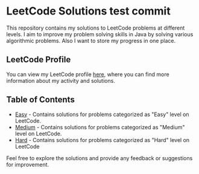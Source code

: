 ﻿# LeetCode Solutions    test commit
This repository contains my solutions to LeetCode problems at different levels. I aim to improve my problem solving skills in Java by solving various algorithmic problems. Also I want to store my progress in one place.  

## LeetCode Profile
You can view my LeetCode profile [here](https://leetcode.com/DennKK/), where you can find more information about my activity and solutions.

## Table of Contents
* [Easy](./src/easy) - Contains solutions for problems categorized as "Easy" level on LeetCode.
* [Medium](./src/medium) - Contains solutions for problems categorized as "Medium" level on LeetCode.
* [Hard](./src/hard) - Contains solutions for problems categorized as "Hard" level on LeetCode

Feel free to explore the solutions and provide any feedback or suggestions for improvement.
